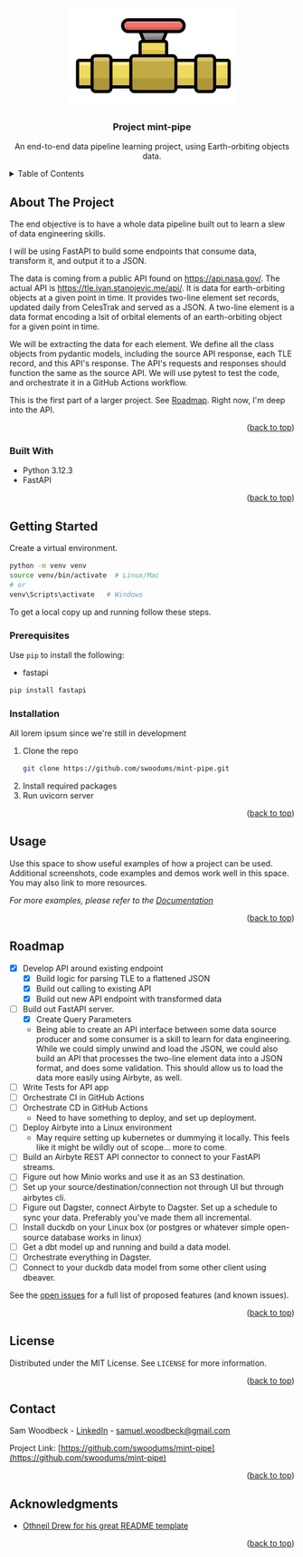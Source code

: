 <a id="readme-top"></a>
<!--
*** With gratitude, from https://github.com/othneildrew/Best-README-Template/ 
*** Thanks for checking out the Best-README-Template. If you have a suggestion
*** that would make this better, please fork the repo and create a pull request
*** or simply open an issue with the tag "enhancement".
*** Don't forget to give the project a star!
*** Thanks again! Now go create something AMAZING! :D
-->




<!-- PROJECT LOGO -->
<br />
<div align="center">
  <a href="https://github.com/swoodums/mint-pipe">
    <img src="images/screenshot.png" alt="Logo">
  </a>

<h3 align="center">Project mint-pipe</h3>

  <p align="center">
    An end-to-end data pipeline learning project, using Earth-orbiting objects data.
    <br />
  </p>
</div>



<!-- TABLE OF CONTENTS -->
<details>
  <summary>Table of Contents</summary>
  <ol>
    <li>
      <a href="#about-the-project">About The Project</a>
      <ul>
        <li><a href="#built-with">Built With</a></li>
      </ul>
    </li>
    <li>
      <a href="#getting-started">Getting Started</a>
      <ul>
        <li><a href="#prerequisites">Prerequisites</a></li>
        <li><a href="#installation">Installation</a></li>
      </ul>
    </li>
    <li><a href="#usage">Usage</a></li>
    <li><a href="#roadmap">Roadmap</a></li>
    <li><a href="#license">License</a></li>
    <li><a href="#contact">Contact</a></li>
    <li><a href="#acknowledgments">Acknowledgments</a></li>
  </ol>
</details>



<!-- ABOUT THE PROJECT -->
## About The Project

<!-- ![Product Name Screen Shot][product-screenshot] -->

The end objective is to have a whole data pipeline built out to learn a slew of data engineering skills.

I will be using FastAPI to build some endpoints that consume data, transform it, and output it to a JSON.

The data is coming from a public API found on https://api.nasa.gov/.  The actual API is https://tle.ivan.stanojevic.me/api/.  It is data for earth-orbiting objects at a given point in time.  It provides two-line element set records, updated daily from  CelesTrak and served as a JSON.  A two-line element is a data format encoding a lsit of orbital elements of an earth-orbiting object for a given point in time.

We will be extracting the data for each element.  We define all the class objects from pydantic models, including the source API response, each TLE record, and this API's response. The API's requests and responses should function the same as the source API. We will use pytest to test the code, and orchestrate it in a GitHub Actions workflow.

This is the first part of a larger project.  See <a href="#roadmap">Roadmap</a>.  Right now, I'm deep into the API.

<p align="right">(<a href="#readme-top">back to top</a>)</p>



### Built With

* Python 3.12.3
* FastAPI

<p align="right">(<a href="#readme-top">back to top</a>)</p>



<!-- GETTING STARTED -->
## Getting Started

Create a virtual environment.
```bash
python -m venv venv
source venv/bin/activate  # Linux/Mac
# or
venv\Scripts\activate   # Windows
```
To get a local copy up and running follow these steps.

### Prerequisites

Use `pip` to install the following:
* fastapi
```bash
pip install fastapi
```


### Installation

All lorem ipsum since we're still in development

1. Clone the repo
   ```bash
   git clone https://github.com/swoodums/mint-pipe.git
   ```
2. Install required packages
3. Run uvicorn server

<p align="right">(<a href="#readme-top">back to top</a>)</p>



<!-- USAGE EXAMPLES -->
## Usage

Use this space to show useful examples of how a project can be used. Additional screenshots, code examples and demos work well in this space. You may also link to more resources.

_For more examples, please refer to the [Documentation](https://example.com)_

<p align="right">(<a href="#readme-top">back to top</a>)</p>



<!-- ROADMAP -->
## Roadmap

- [x] Develop API around existing endpoint
    - [x] Build logic for parsing TLE to a flattened JSON
    - [x] Build out calling to existing API
    - [x] Build out new API endpoint with transformed data
- [ ] Build out FastAPI server.
    - [x] Create Query Parameters
    - Being able to create an API interface between some data source producer and some consumer is a skill to learn for data engineering.  While we could simply unwind and load the JSON, we could also build an API that processes the two-line element data into a JSON format, and does some validation.  This should allow us to load the data more easily using Airbyte, as well.
- [ ] Write Tests for API app
- [ ] Orchestrate CI in GitHub Actions
- [ ] Orchestrate CD in GitHub Actions
    - Need to have something to deploy, and set up deployment.
- [ ] Deploy Airbyte into a Linux environment
    - May require setting up kubernetes or dummying it locally.  This feels like it might be wildly out of scope... more to come.
- [ ] Build an Airbyte REST API connector to connect to your FastAPI streams.
- [ ] Figure out how Minio works and use it as an S3 destination.
- [ ] Set up your source/destination/connection not through UI but through airbytes cli. 
- [ ] Figure out Dagster, connect Airbyte to Dagster. Set up a schedule to sync your data. Preferably you've made them all incremental.
- [ ] Install duckdb on your Linux box (or postgres or whatever simple open-source database works in linux)
- [ ] Get a dbt model up and running and build a data model. 
- [ ] Orchestrate everything in Dagster. 
- [ ] Connect to your duckdb data model from some other client using dbeaver.

See the [open issues](https://github.com/swoodums/mint-pipe/issues) for a full list of proposed features (and known issues).

<p align="right">(<a href="#readme-top">back to top</a>)</p>


<!-- LICENSE -->
## License

Distributed under the MIT License. See `LICENSE` for more information.

<p align="right">(<a href="#readme-top">back to top</a>)</p>



<!-- CONTACT -->
## Contact

Sam Woodbeck - [LinkedIn](https://www.linkedin.com/in/samuel-woodbeck-25224230) -  samuel.woodbeck@gmail.com

Project Link: [https://github.com/swoodums/mint-pipe](https://github.com/swoodums/mint-pipe)

<p align="right">(<a href="#readme-top">back to top</a>)</p>



<!-- ACKNOWLEDGMENTS -->
## Acknowledgments

* [Othneil Drew for his great README template](https://github.com/othneildrew)

<p align="right">(<a href="#readme-top">back to top</a>)</p>



<!-- MARKDOWN LINKS & IMAGES -->
<!-- https://www.markdownguide.org/basic-syntax/#reference-style-links -->
[product-screenshot]: images/screenshot.png